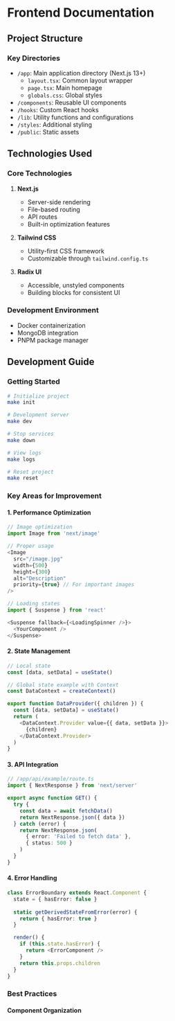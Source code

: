 # Frontend Documentation

## Project Structure

### Key Directories
- `/app`: Main application directory (Next.js 13+)
  - `layout.tsx`: Common layout wrapper
  - `page.tsx`: Main homepage
  - `globals.css`: Global styles
- `/components`: Reusable UI components
- `/hooks`: Custom React hooks
- `/lib`: Utility functions and configurations
- `/styles`: Additional styling
- `/public`: Static assets

## Technologies Used

### Core Technologies
1. **Next.js**
   - Server-side rendering
   - File-based routing
   - API routes
   - Built-in optimization features

2. **Tailwind CSS**
   - Utility-first CSS framework
   - Customizable through `tailwind.config.ts`

3. **Radix UI**
   - Accessible, unstyled components
   - Building blocks for consistent UI

### Development Environment
- Docker containerization
- MongoDB integration
- PNPM package manager

## Development Guide

### Getting Started
```bash
# Initialize project
make init

# Development server
make dev

# Stop services
make down

# View logs
make logs

# Reset project
make reset
```

### Key Areas for Improvement

#### 1. Performance Optimization
```typescript
// Image optimization
import Image from 'next/image'

// Proper usage
<Image 
  src="/image.jpg" 
  width={500} 
  height={300} 
  alt="Description" 
  priority={true} // For important images
/>

// Loading states
import { Suspense } from 'react'

<Suspense fallback={<LoadingSpinner />}>
  <YourComponent />
</Suspense>
```

#### 2. State Management
```typescript
// Local state
const [data, setData] = useState()

// Global state example with Context
const DataContext = createContext()

export function DataProvider({ children }) {
  const [data, setData] = useState()
  return (
    <DataContext.Provider value={{ data, setData }}>
      {children}
    </DataContext.Provider>
  )
}
```

#### 3. API Integration
```typescript
// /app/api/example/route.ts
import { NextResponse } from 'next/server'

export async function GET() {
  try {
    const data = await fetchData()
    return NextResponse.json({ data })
  } catch (error) {
    return NextResponse.json(
      { error: 'Failed to fetch data' }, 
      { status: 500 }
    )
  }
}
```

#### 4. Error Handling
```typescript
class ErrorBoundary extends React.Component {
  state = { hasError: false }
  
  static getDerivedStateFromError(error) {
    return { hasError: true }
  }

  render() {
    if (this.state.hasError) {
      return <ErrorComponent />
    }
    return this.props.children
  }
}
```

### Best Practices

#### Component Organization
